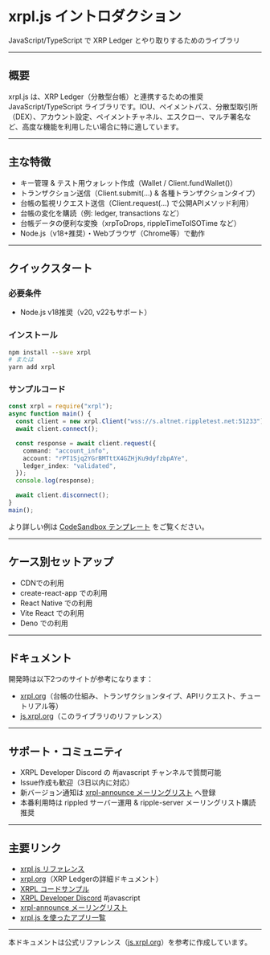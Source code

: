 # xrpl.js イントロダクション

JavaScript/TypeScript で XRP Ledger とやり取りするためのライブラリ

---

## 概要

xrpl.js は、XRP Ledger（分散型台帳）と連携するための推奨 JavaScript/TypeScript ライブラリです。IOU、ペイメントパス、分散型取引所（DEX）、アカウント設定、ペイメントチャネル、エスクロー、マルチ署名など、高度な機能を利用したい場合に特に適しています。

---

## 主な特徴

- キー管理 & テスト用ウォレット作成（Wallet / Client.fundWallet()）
- トランザクション送信（Client.submit(...) & 各種トランザクションタイプ）
- 台帳の監視リクエスト送信（Client.request(...) で公開APIメソッド利用）
- 台帳の変化を購読（例: ledger, transactions など）
- 台帳データの便利な変換（xrpToDrops, rippleTimeToISOTime など）
- Node.js（v18+推奨）・Webブラウザ（Chrome等）で動作

---

## クイックスタート

### 必要条件
- Node.js v18推奨（v20, v22もサポート）

### インストール
```bash
npm install --save xrpl
# または
yarn add xrpl
```

### サンプルコード
```typescript
const xrpl = require("xrpl");
async function main() {
  const client = new xrpl.Client("wss://s.altnet.rippletest.net:51233");
  await client.connect();

  const response = await client.request({
    command: "account_info",
    account: "rPT1Sjq2YGrBMTttX4GZHjKu9dyfzbpAYe",
    ledger_index: "validated",
  });
  console.log(response);

  await client.disconnect();
}
main();
```

より詳しい例は [CodeSandbox テンプレート](https://codesandbox.io/s/xrpl-intro-pxgdjr?file=/src/App.js) をご覧ください。

---

## ケース別セットアップ
- CDNでの利用
- create-react-app での利用
- React Native での利用
- Vite React での利用
- Deno での利用

---

## ドキュメント

開発時は以下2つのサイトが参考になります：
- [xrpl.org](https://xrpl.org/)（台帳の仕組み、トランザクションタイプ、APIリクエスト、チュートリアル等）
- [js.xrpl.org](https://js.xrpl.org/index.html)（このライブラリのリファレンス）

---

## サポート・コミュニティ
- XRPL Developer Discord の #javascript チャンネルで質問可能
- Issue作成も歓迎（3日以内に対応）
- 新バージョン通知は [xrpl-announce メーリングリスト](https://xrpl-announce) へ登録
- 本番利用時は rippled サーバー運用 & ripple-server メーリングリスト購読推奨

---

## 主要リンク
- [xrpl.js リファレンス](https://js.xrpl.org/index.html)
- [xrpl.org](https://xrpl.org/)（XRP Ledgerの詳細ドキュメント）
- [XRPL コードサンプル](https://xrpl.org/code-samples.html)
- [XRPL Developer Discord](https://discord.com/invite/xrp) #javascript
- [xrpl-announce メーリングリスト](https://xrpl-announce)
- [xrpl.js を使ったアプリ一覧](https://github.com/XRPLF/xrpl.js#applications-that-use-xrpljs)

---

本ドキュメントは公式リファレンス（[js.xrpl.org](https://js.xrpl.org/index.html)）を参考に作成しています。